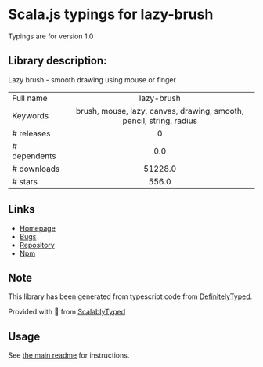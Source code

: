 
# Scala.js typings for lazy-brush

Typings are for version 1.0

## Library description:
Lazy brush - smooth drawing using mouse or finger

|                    |                 |
| ------------------ | :-------------: |
| Full name          | lazy-brush |
| Keywords           | brush, mouse, lazy, canvas, drawing, smooth, pencil, string, radius |
| # releases         | 0 |
| # dependents       | 0.0 |
| # downloads        | 51228.0 |
| # stars            | 556.0 |

## Links
- [Homepage](https://github.com/dulnan/lazy-brush#readme)
- [Bugs](https://github.com/dulnan/lazy-brush/issues)
- [Repository](https://github.com/dulnan/lazy-brush)
- [Npm](https://www.npmjs.com/package/lazy-brush)
    


## Note
This library has been generated from typescript code from [DefinitelyTyped](https://definitelytyped.org).

Provided with :purple_heart: from [ScalablyTyped](https://github.com/oyvindberg/ScalablyTyped)

## Usage
See [the main readme](../../readme.md) for instructions.


